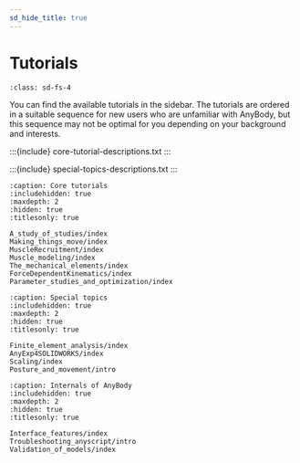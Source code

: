 ```yaml
---
sd_hide_title: true
---
```


# **Tutorials**


```{rubric} All Tutorials
:class: sd-fs-4
```

You can find the available tutorials in the sidebar. The tutorials are ordered in a suitable sequence for new users who are unfamiliar with AnyBody, but this sequence may not be optimal for you depending on your background and interests.



:::{include} core-tutorial-descriptions.txt
:::


:::{include} special-topics-descriptions.txt
:::




```{toctree}
:caption: Core tutorials
:includehidden: true
:maxdepth: 2
:hidden: true
:titlesonly: true

A_study_of_studies/index
Making_things_move/index
MuscleRecruitment/index
Muscle_modeling/index
The_mechanical_elements/index
ForceDependentKinematics/index
Parameter_studies_and_optimization/index

```


```{toctree}
:caption: Special topics
:includehidden: true
:maxdepth: 2
:hidden: true
:titlesonly: true

Finite_element_analysis/index
AnyExp4SOLIDWORKS/index
Scaling/index
Posture_and_movement/intro
```


```{toctree}
:caption: Internals of AnyBody
:includehidden: true
:maxdepth: 2
:hidden: true
:titlesonly: true

Interface_features/index
Troubleshooting_anyscript/intro
Validation_of_models/index
```